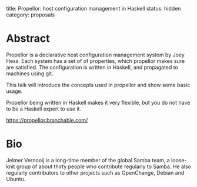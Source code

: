 title: Propellor: host configuration management in Haskell
status: hidden
category: proposals

 # Abstract
Propellor is a declarative host configuration management system by Joey Hess.
Each system has a set of of properties, which propellor makes sure are
satisfied.
The configuration is written in Haskell, and propagated to machines using git.

This talk will introduce the concepts used in propellor and show
some basic usage.

Propellor being written in Haskell makes it very flexible,
but you do not have to be a Haskell expert to use it.

https://propellor.branchable.com/

 # Bio
 Jelmer Vernooij is a long-time member of the global Samba team, a
 loose-knit group of about thirty people who contribute regularly to
 Samba. He also regularly contributors to other projects such as
 OpenChange, Debian and Ubuntu.
